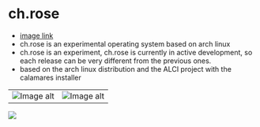 # ch.rose

- [image link](https://sourceforge.net/projects/ch-rose/)
- ch.rose is an experimental operating system based on arch linux
- ch.rose is an experiment, ch.rose is currently in active development, so each release can be very different from the previous ones.
- based on the arch linux distribution and the ALCI project with the calamares installer

|             |        |
:-------------------------:|:-------------------------:
![Image alt](https://a.fsdn.com/con/app/proj/ch-rose/screenshots/Screenshot_20220410_120858.png/max/max/1) | ![Image alt](https://a.fsdn.com/con/app/proj/ch-rose/screenshots/Screenshot_20220410_120951.png/max/max/1) 

<kbd> <img src="https://a.fsdn.com/con/app/proj/ch-rose/screenshots/Screenshot_20220410_121218.png/max/max/1" /> </kbd>
